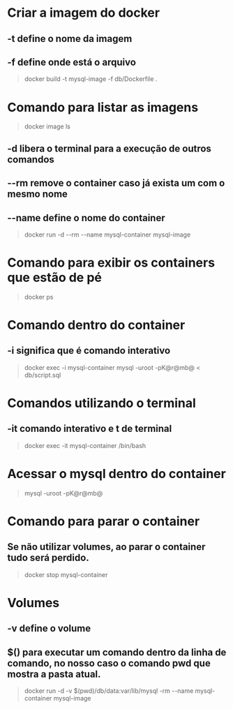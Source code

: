 
# Criar a imagem do docker 
## -t define o nome da imagem 
## -f define onde está o arquivo
> docker build -t mysql-image -f db/Dockerfile .


# Comando para listar as imagens
> docker image ls 

## -d libera o terminal para a execução de outros comandos
## --rm remove o container caso já exista um com o mesmo nome
## --name define o nome do container
> docker run -d --rm --name mysql-container mysql-image

# Comando para exibir os containers que estão de pé
> docker ps

# Comando dentro do container
## -i significa que é comando interativo
> docker exec -i mysql-container mysql -uroot -pK@r@mb@ < db/script.sql

# Comandos utilizando o terminal
## -it comando interativo e t de terminal
> docker exec -it mysql-container /bin/bash

# Acessar o mysql dentro do container
> mysql -uroot -pK@r@mb@ 

# Comando para parar o container
## Se não utilizar volumes, ao parar o container tudo será perdido.
> docker stop mysql-container

# Volumes
## -v define o volume
## $() para executar um comando dentro da linha de comando, no nosso caso o comando pwd que mostra a pasta atual.

> docker run -d -v $(pwd)/db/data:var/lib/mysql -rm --name mysql-container mysql-image